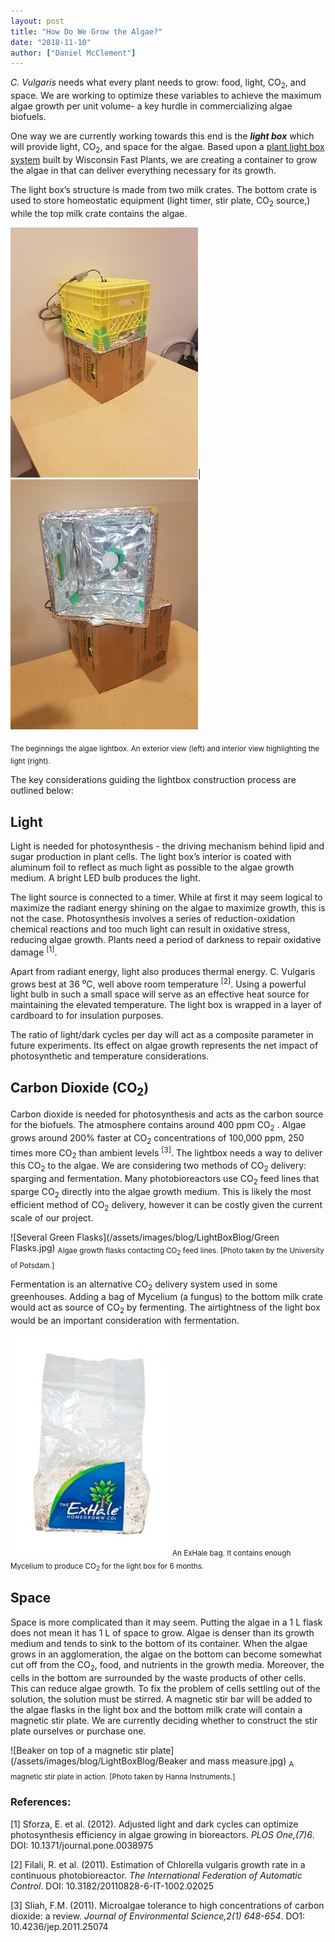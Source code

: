 ```yaml
---
layout: post
title: "How Do We Grow the Algae?"
date: "2018-11-10"
author: ["Daniel McClement"]
---
```


*C. Vulgaris* needs what every plant needs to grow: food, light, CO<sub>2</sub>, and space. We are working to optimize these variables to achieve the maximum algae growth per unit volume- a key hurdle in commercializing algae biofuels.

One way we are currently working towards this end is the __*light box*__ which will provide light, CO<sub>2</sub>, and space for the algae. Based upon a [plant light box system](https://fastplants.org/wp-content/uploads/2017/01/light-box-instructions.pdf) built by Wisconsin Fast Plants, we are creating a container to grow the algae in that can deliver everything necessary for its growth.

The light box’s structure is made from two milk crates. The bottom crate is used to store homeostatic equipment (light timer, stir plate, CO<sub>2</sub> source,) while the top milk crate contains the algae.

![closed](/assets/images/blog/LightBoxBlog/Closed1.jpg)|![open](/assets/images/blog/LightBoxBlog/Open1.png)

<sub> The beginnings the algae lightbox. An exterior view (left) and interior view highlighting the light (right).</sub>

The key considerations guiding the lightbox construction process are outlined below:

## Light

Light is needed for photosynthesis - the driving mechanism behind lipid and sugar production in plant cells. The light box’s interior is coated with aluminum foil to reflect as much light as possible to the algae growth medium. A bright LED bulb produces the light.

The light source is connected to a timer. While at first it may seem logical to maximize the radiant energy shining on the algae to maximize growth, this is not the case. Photosynthesis involves a series of reduction-oxidation chemical reactions and too much light can result in oxidative stress, reducing algae growth. Plants need a period of darkness to repair oxidative damage <sup>[1]</sup>. 

Apart from radiant energy, light also produces thermal energy. C. Vulgaris grows best at 36 ⁰C, well above room temperature <sup>[2]</sup>. Using a powerful light bulb in such a small space will serve as an effective heat source for maintaining the elevated temperature. The light box is wrapped in a layer of cardboard to for insulation purposes. 

The ratio of light/dark cycles per day will act as a composite parameter in future experiments. Its effect on algae growth represents the net impact of photosynthetic and temperature considerations.

## Carbon Dioxide (CO<sub>2</sub>)

Carbon dioxide is needed for photosynthesis and acts as the carbon source for the biofuels. The atmosphere contains around 400 ppm CO<sub>2</sub> . Algae grows around 200% faster at CO<sub>2</sub> concentrations of 100,000 ppm, 250 times more CO<sub>2</sub> than ambient levels <sup>[3]</sup>. The lightbox needs a way to deliver this CO<sub>2</sub> to the algae.
We are considering two methods of CO<sub>2</sub> delivery: sparging and fermentation. Many photobioreactors use CO<sub>2</sub> feed lines that sparge CO<sub>2</sub> directly into the algae growth medium. This is likely the most efficient method of CO<sub>2</sub> delivery, however it can be costly given the current scale of our project. 

![Several Green Flasks](/assets/images/blog/LightBoxBlog/Green Flasks.jpg)
<sub>Algae growth flasks contacting CO<sub>2</sub> feed lines. [Photo taken by the University of Potsdam.] </sub>

Fermentation is an alternative CO<sub>2</sub> delivery system used in some greenhouses. Adding a bag of Mycelium (a fungus) to the bottom milk crate would act as source of CO<sub>2</sub> by fermenting. The airtightness of the light box would be an important consideration with fermentation.

![Exhale Bag](/assets/images/blog/LightBoxBlog/Exhale.png)
<sub> An ExHale bag. It contains enough Mycelium to produce CO<sub>2</sub> for the light box for 6 months.</sub>

## Space

Space is more complicated than it may seem. Putting the algae in a 1 L flask does not mean it has 1 L of space to grow. Algae is denser than its growth medium and tends to sink to the bottom of its container. When the algae grows in an agglomeration, the algae on the bottom can become somewhat cut off from the CO<sub>2</sub>, food, and nutrients in the growth media. Moreover, the cells in the bottom are surrounded by the waste products of other cells. This can reduce algae growth.
To fix the problem of cells settling out of the solution, the solution must be stirred. A magnetic stir bar will be added to the algae flasks in the light box and the bottom milk crate will contain a magnetic stir plate. We are currently deciding whether to construct the stir plate ourselves or purchase one.

![Beaker on top of a magnetic stir plate](/assets/images/blog/LightBoxBlog/Beaker and mass measure.jpg)
<sub>A magnetic stir plate in action. [Photo taken by Hanna Instruments.]</sub>

### References:

[1] Sforza, E. et al. (2012). Adjusted light and dark cycles can optimize photosynthesis efficiency in algae growing in bioreactors. *PLOS One,(7)6*. DOI: 10.1371/journal.pone.0038975

[2] Filali, R. et al. (2011). Estimation of Chlorella vulgaris growth rate in a continuous photobioreactor. *The International Federation of Automatic Control*. DOI: 10.3182/20110828-6-IT-1002.02025

[3] Sliah, F.M. (2011). Microalgae tolerance to high concentrations of carbon dioxide: a review. *Journal of Environmental Science,2(1) 648-654*. DO1: 10.4236/jep.2011.25074 
